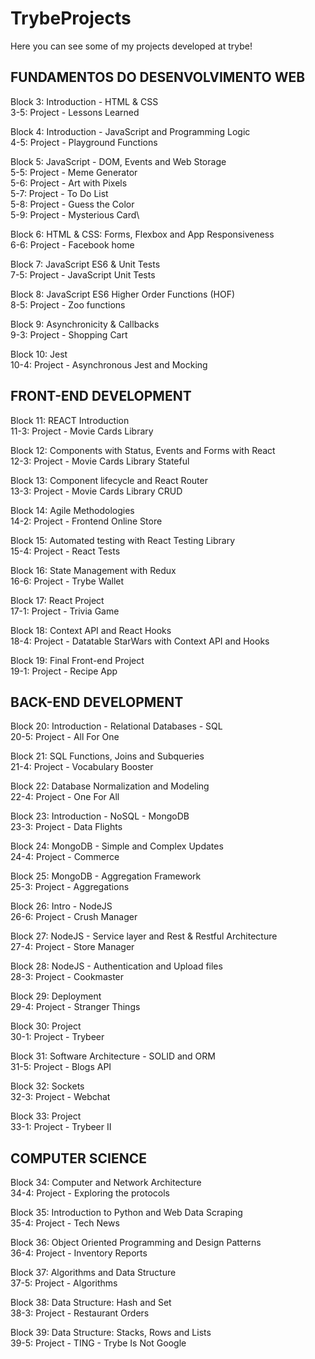 # TrybeProjects

Here you can see some of my projects developed at trybe!


## FUNDAMENTOS DO DESENVOLVIMENTO WEB


Block 3: Introduction - HTML & CSS\
3-5: Project - Lessons Learned

Block 4: Introduction - JavaScript and Programming Logic\
4-5: Project - Playground Functions

Block 5: JavaScript - DOM, Events and Web Storage\
5-5: Project - Meme Generator\
5-6: Project - Art with Pixels\
5-7: Project - To Do List\
5-8: Project - Guess the Color\
5-9: Project - Mysterious Card\

Block 6: HTML & CSS: Forms, Flexbox and App Responsiveness\
6-6: Project - Facebook home

Block 7: JavaScript ES6 & Unit Tests\
7-5: Project - JavaScript Unit Tests

Block 8: JavaScript ES6 Higher Order Functions (HOF)\
8-5: Project - Zoo functions

Block 9: Asynchronicity & Callbacks\
9-3: Project - Shopping Cart

Block 10: Jest\
10-4: Project - Asynchronous Jest and Mocking


## FRONT-END DEVELOPMENT

Block 11: REACT Introduction\
11-3: Project - Movie Cards Library

Block 12: Components with Status, Events and Forms with React\
12-3: Project - Movie Cards Library Stateful

Block 13: Component lifecycle and React Router\
13-3: Project - Movie Cards Library CRUD

Block 14: Agile Methodologies\
14-2: Project - Frontend Online Store

Block 15: Automated testing with React Testing Library\
15-4: Project - React Tests

Block 16: State Management with Redux\
16-6: Project - Trybe Wallet

Block 17: React Project\
17-1: Project - Trivia Game

Block 18: Context API and React Hooks\
18-4: Project - Datatable StarWars with Context API and Hooks

Block 19: Final Front-end Project\
19-1: Project - Recipe App

## BACK-END DEVELOPMENT

Block 20: Introduction - Relational Databases - SQL\
20-5: Project - All For One

Block 21: SQL Functions, Joins and Subqueries\
21-4: Project - Vocabulary Booster

Block 22: Database Normalization and Modeling\
22-4: Project - One For All

Block 23: Introduction - NoSQL - MongoDB\
23-3: Project - Data Flights

Block 24: MongoDB - Simple and Complex Updates\
24-4: Project - Commerce

Block 25: MongoDB - Aggregation Framework\
25-3: Project - Aggregations

Block 26: Intro - NodeJS\
26-6: Project - Crush Manager

Block 27: NodeJS - Service layer and Rest & Restful Architecture\
27-4: Project - Store Manager

Block 28: NodeJS - Authentication and Upload files\
28-3: Project - Cookmaster

Block 29: Deployment\
29-4: Project - Stranger Things

Block 30: Project\
30-1: Project - Trybeer

Block 31: Software Architecture - SOLID and ORM\
31-5: Project - Blogs API

Block 32: Sockets\
32-3: Project - Webchat

Block 33: Project\
33-1: Project - Trybeer II

## COMPUTER SCIENCE

Block 34: Computer and Network Architecture\
34-4: Project - Exploring the protocols

Block 35: Introduction to Python and Web Data Scraping\
35-4: Project - Tech News

Block 36: Object Oriented Programming and Design Patterns\
36-4: Project - Inventory Reports

Block 37: Algorithms and Data Structure\
37-5: Project - Algorithms

Block 38: Data Structure: Hash and Set\
38-3: Project - Restaurant Orders

Block 39: Data Structure: Stacks, Rows and Lists\
39-5: Project - TING - Trybe Is Not Google
